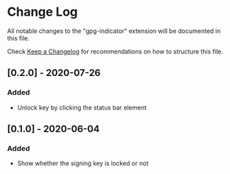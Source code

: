 # Change Log

All notable changes to the "gpg-indicator" extension will be documented in this file.

Check [Keep a Changelog](http://keepachangelog.com/) for recommendations on how to structure this file.

## [0.2.0] - 2020-07-26
### Added
- Unlock key by clicking the status bar element


## [0.1.0] - 2020-06-04
### Added
- Show whether the signing key is locked or not